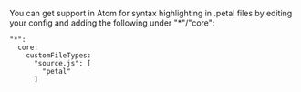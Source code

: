 You can get support in Atom for syntax highlighting in .petal files by
editing your config and adding the following under "*"/"core":

```
"*":
  core:
    customFileTypes:
      "source.js": [
        "petal"
      ]
```

